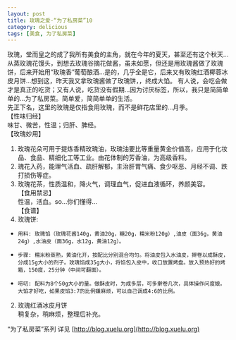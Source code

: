 ```yaml
---  
layout: post
title: 玫瑰之爱-“为了私房菜”10
category: delicious
tags: [美食, 为了私房菜] 
---
```



玫瑰，堂而皇之的成了我所有美食的主角，就在今年的夏天，甚至还有这个秋天…从蒸玫瑰花馒头，到想去玫瑰谷摘花做酱，虽未如愿，但还是用玫瑰酱做了玫瑰饼，后来开始用“玫瑰香”葡萄酿酒…是的，几乎全是它，后来又有玫瑰红酒椰蓉冰皮月饼...想到这，昨天我又拿玫瑰酱做了玫瑰饼，，终成大馅。
有人说，会吃会做才是真正的吃货；又有人说，吃货没有假期…因为讨厌标签，所以，我只是简简单单的…为了私房菜。简单爱，简简单单的生活。  
先正下名，这里的玫瑰是仅指食用玫瑰，而不是鲜花店里的…月季。  
【性味归经】  
味甘、微苦，性温；归肝、脾经。  
【玫瑰妙用】  
1. 玫瑰花朵可用于提炼香精玫瑰油，玫瑰油要比等重量黄金价值高，应用于化妆品、食品、精细化工等工业。由花体制的芳香油，为高级香料。  
2. 瑰花入药，能理气活血、疏肝解郁，主治肝胃气痛、食少呕恶、月经不调、跌打损伤等症。 
3. 玫瑰花茶，性质温和，降火气，调理血气，促进血液循环，养颜美容。  
【食用禁忌】  
性温，活血。so...你们懂得…  
【食谱】  
1. 玫瑰饼:  
*     用料: 玫瑰馅（玫瑰花酱140g，黄油20g，糖20g，糯米粉120g）,油皮（面36g，黄油24g）,水油皮（面36g，水12g，黄油12g）。  
*     步骤: 糯米粉蒸熟，黄油化开，按配比分别混合均匀。将油皮包入水油皮，擀卷以成酥皮，分成15g大小的剂子。玫瑰馅成35g大小，将馅包入皮中，收口放置烤盘。放入预热好的烤箱，150度，25分钟（中间可翻面）。  
*     唠叨: 配料为8个50g大小的量。做酥皮时，为成多层，可多擀卷几次，具体操作问度娘。大馅才好吃，如果皮馅3:7的比例嫌麻烦，可以自己调成4:6的比例。  
2. 玫瑰红酒冰皮月饼  
稍复杂，稍麻烦，整理后补充。

“为了私房菜”系列 详见 [http://blog.xuelu.org](http://blog.xuelu.org)